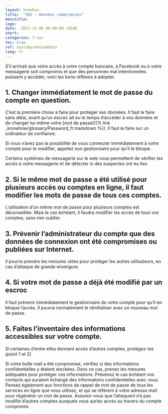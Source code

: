 ```yaml
---
layout: knowhow
title:  "SOS – Données compromises"
menutitle:
logo:
date:  2017-11-06 00:00:00 +0100
short:
categories: f-sos
toc: true
ref: soscompromiseddata
lang: fr
---
```


S’il arrivait que votre accès à votre compte bancaire, à Facebook ou à votre messagerie soit compromis et que des personnes mal intentionnées puissent y accéder, voici les bons réflexes à adopter.

## 1. Changer immédiatement le mot de passe du compte en question.
C’est la première chose à faire pour protéger ses données. Il faut le faire sans délai, avant qu’un escroc ait eu le temps d’accéder à vos données et de changer lui-même votre [mot de passe]({% link _knowhow/glossary/Password_fr.markdown %}). Il faut le faire sur un ordinateur de confiance.

Si vous n’avez pas la possibilité de vous connecter immédiatement à votre compte pour le modifier, appelez son gestionnaire pour qu’il le bloque.

Certains systèmes de messagerie sur le web vous permettent de vérifier les accès à votre messagerie et de détecter si des  suspectes ont eu lieu
 
## 2. Si le même mot de passe a été utilisé pour plusieurs accès ou comptes en ligne, il faut modifier les mots de passe de tous ces comptes.
L’utilisation d’un même mot de passe pour plusieurs comptes est déconseillée. Mais le cas échéant, il faudra modifier les accès de tous vos comptes, sans rien oublier.
 
## 3. Prévenir l’administrateur du compte que des données de connexion ont été compromises ou publiées sur Internet.
Il pourra prendre les mesures utiles pour protéger les autres utilisateurs, en cas d’attaque de grande envergure.
 
## 4. Si votre mot de passe a déjà été modifié par un escroc
Il faut prévenir immédiatement le gestionnaire de votre compte pour qu’il en bloque l’accès. Il pourra normalement le réinitialiser avec un nouveau mot de passe.
 
## 5. Faites l’inventaire des informations accessibles sur votre compte.
Si certaines d’entre elles donnent accès  d’autres comptes, protégez-les *(point 1 et 2)*.

Si votre boîte mail a été compromise, vérifiez si des informations confidentielles y étaient stockées. Dans ce cas, prenez les mesures adéquates pour protéger ces informations. Prévenez le cas échéant vos contacts qui auraient échangé des informations confidentielles avec vous. Pensez également aux fonctions de rappel de mot de passe de tous les services en ligne que vous utilisez, et qui se réfèrent à votre adresse mail pour régénérer un mot de passe. Assurez-vous que l’attaquant n’a pas modifié d’autres comptes auxquels vous auriez accès au travers du compte compromis.

